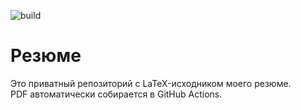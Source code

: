 ![build](https://github.com/BubbyGit/resume-cv/actions/workflows/build-resume.yml/badge.svg)

# Резюме

Это приватный репозиторий с LaTeX-исходником моего резюме.  
PDF автоматически собирается в GitHub Actions.
